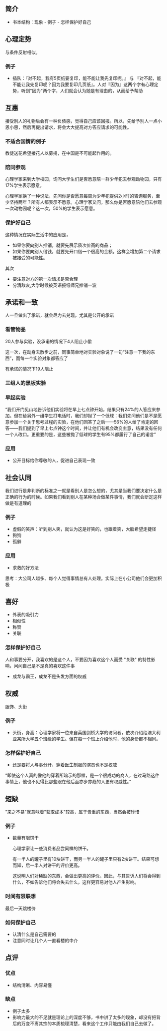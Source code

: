 ## 简介
- 书本结构：现象 - 例子 - 怎样保护好自己


## 心理定势
与条件反射相似。

### 例子
- 插队：『对不起，我有5页纸要复印，能不能让我先复印呢。』 与 『对不起，能不能让我先复印呢？因为我要复印几页纸』。人对『因为』这两个字有心理定势，听到"因为"两个字，人们就会认为她是有理由的，从而给予帮助

## 互惠
接受别人的礼物后会有一种负债感，觉得自己应该回报。所以，先给予别人一点小恩小惠，然后再提出请求，将会大大提高对方答应请求的可能性。

### 不适合国情的例子
教徒送花希望接花人以募捐，在中国是不可能起作用的。

### 陪同参观
心理学家来到大学校园，询问大学生们是否愿意陪一群少年犯去参观动物园，只有17%学生表示愿意。

心理学家换了一种说法，先问你是否愿意每周为少年犯提供2小时的咨询服务，至少坚持两年？所有人都表示不愿意。心理学家又问，那么你是否愿意陪他们去参观一次动物园呢？这一次，50%的学生表示愿意。

### 保护好自己
这种情况在实际生活中的应用是，

- 如果你要向别人推销，就要先展示质次价高的商品；
- 如果你要向别人借钱，就要先开口借一个很高的金额。这样会增加第二个请求被接受的可能性。


其次

- 要注意对方的第一次请求是否合理
- 分清敌友,大学时候被英语报纸师兄推销一波

## 承诺和一致
人一旦做出了承诺，就会尽力去兑现。尤其是公开的承诺


### 看管物品
20人参与实验，没承诺的情况下4人阻止小偷

这一次，在动身去散步之前，同事简单地对实验对象说了一句“注意一下我的东西”，而每一个实验对象都答应了

有承诺的情况下19人阻止

### 三组人的黑板实验

### 早起实验
“我们开门见山地告诉他们实验将在早上七点钟开始，结果只有24%的人答应来参加。但在给另外一组学生打电话时，我们却抛了一个低球：我们先问他们是不是愿意参加一个关于思考过程的实验，在他们回答了之后——56%的人给了肯定的回答——我们提到了早上七点钟这个时间，并让他们有机会改变主意，结果没有任何一个人改口。更重要的是，这些被抛了低球的学生有95%都履行了自己的诺言”

### 应用
- 公开目标给你尊敬的人，促进自己表现一致


## 社会认同
我们进行是非判断的标准之一就是看别人是怎么想的，尤其是当我们要决定什么是正确的行为的时候。如果我们看到别人在某种场合做某件事情，我们就会断定这样做是有道理的

### 例子
- 虚假的笑声：听到别人笑，就认为这是好笑的，也跟着笑，大脑希望走捷径
- 狗狗
- 孤僻

### 应用
- 求救的好方法

思考：大公司人越多、每个人觉得事情总有人处理。实际上在小公司他们会更加积极

## 喜好
- 外表的吸引力
- 相似性
- 称赞
- 关联

### 怎样保护好自己
人和事要分开，我喜欢的是这个人，不要因为喜欢这个人而受 "关联" 的特性影响，问问自己是不是真的喜欢这件事

- 成龙与霸王，成龙不是头发方面的权威

## 权威
服饰、头衔

### 例子
- 头街，身高：心理学家将一位来自英国剑桥大学的访问者，依次介绍给澳大利亚某所大学五个班级的学生。但在每一个班上介绍他时，他的身份都不相同。

### 怎样保护好自己
- 还是要将人与事分开，穿着医生制服的演员也不是权威

“即使这个人真的像他的穿着所暗示的那样，是一个很成功的商人，在过马路这件事情上，他也不见得比那些跟在他后面亦步亦趋的人更有权威性。”

## 短缺
"来之不易"就意味着"获取成本"较高，属于贵重的东西，当然会被珍惜

### 例子

- 数量有限饼干

	心理学家让一些消费者品尝同样的饼干。

	有一半人的罐子里有10块饼干，而另一半人的罐子里只有2块饼干。结果可想而知，后一半人对饼干的评价更高。

	这说明人们对稀缺的东西，会做出更高的评价。因此，与其告诉人们将会得到什么，不如告诉他们将会失去什么，这样更容易对他人产生影响。

### 时间有限联想 
最后一天跳楼价

### 如何保护自己
- 认清什么是自己需要的
- 注意同时让几个人一直看楼的中介


## 点评
### 优点
- 结构清晰、内容易懂

### 缺点
- 例子太多
- 影响力最大的不足就是理论上的深度不够，书中讲了太多的现象，却没有把背后的万变不离其宗的本质梳理清楚，看来这个工作只能由我们自己去做了。

